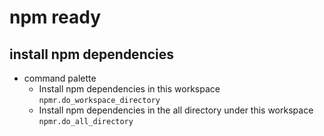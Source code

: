 # npm ready

## install npm dependencies

* command palette
    * Install npm dependencies in this workspace
        `npmr.do_workspace_directory`
    * Install npm dependencies in the all directory under this workspace
        `npmr.do_all_directory`

